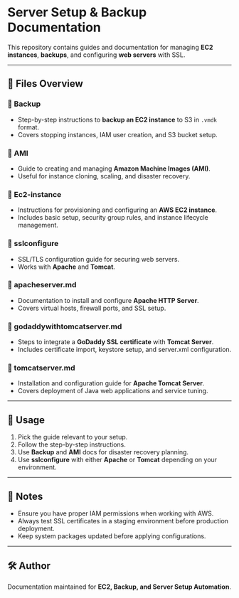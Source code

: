# Server Setup & Backup Documentation

This repository contains guides and documentation for managing **EC2 instances**, **backups**, and configuring **web servers** with SSL.

---

## 📂 Files Overview

### 🔹 Backup
- Step-by-step instructions to **backup an EC2 instance** to S3 in `.vmdk` format.
- Covers stopping instances, IAM user creation, and S3 bucket setup.

### 🔹 AMI
- Guide to creating and managing **Amazon Machine Images (AMI)**.
- Useful for instance cloning, scaling, and disaster recovery.

### 🔹 Ec2-instance
- Instructions for provisioning and configuring an **AWS EC2 instance**.
- Includes basic setup, security group rules, and instance lifecycle management.

### 🔹 sslconfigure
- SSL/TLS configuration guide for securing web servers.
- Works with **Apache** and **Tomcat**.

### 🔹 apacheserver.md
- Documentation to install and configure **Apache HTTP Server**.
- Covers virtual hosts, firewall ports, and SSL setup.

### 🔹 godaddywithtomcatserver.md
- Steps to integrate a **GoDaddy SSL certificate** with **Tomcat Server**.
- Includes certificate import, keystore setup, and server.xml configuration.

### 🔹 tomcatserver.md
- Installation and configuration guide for **Apache Tomcat Server**.
- Covers deployment of Java web applications and service tuning.

---

## 🚀 Usage
1. Pick the guide relevant to your setup.
2. Follow the step-by-step instructions.
3. Use **Backup** and **AMI** docs for disaster recovery planning.
4. Use **sslconfigure** with either **Apache** or **Tomcat** depending on your environment.

---

## 📌 Notes
- Ensure you have proper IAM permissions when working with AWS.
- Always test SSL certificates in a staging environment before production deployment.
- Keep system packages updated before applying configurations.

---

## 🛠️ Author
Documentation maintained for **EC2, Backup, and Server Setup Automation**.

